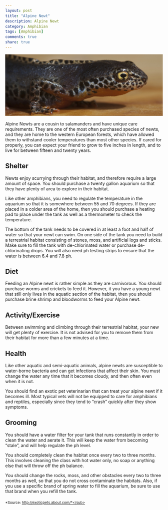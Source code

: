 ```yaml
---
layout: post
title: "Alpine Newt"
description: Alpine Newt
category: Amphibian
tags: [Amphibian]
comments: true
share: true
---
```

<img src="/images/alpine-newt-1.jpg" class="img-post">

Alpine Newts are a cousin to salamanders and have unique care requirements. They are one of the most often purchased species of newts, and they are home to the western European forests, which have allowed them to withstand cooler temperatures than most other species. If cared for properly, you can expect your friend to grow to five inches in length, and to live for between fifteen and twenty years.


## Shelter
Newts enjoy scurrying through their habitat, and therefore require a large amount of space. You should purchase a twenty gallon aquarium so that they 
have plenty of area to explore in their habitat.

Like other amphibians, you need to regulate the temperature in the aquarium so that it is somewhere between 55 and 70 degrees. If they are placed in a colder area of the home, then you should purchase a heating pad to place under the tank as well as a thermometer to check the temperature.

The bottom of the tank needs to be covered in at least a foot and half of water so that your newt can swim. On one side of the tank you need to build a 
terrestrial habitat consisting of stones, moss, and artificial logs and sticks. Make sure to fill the tank with de-chlorinated water or purchase de-chlorinating drops. You will also need ph testing strips to ensure that the water is between 6.4 and 7.8 ph.


## Diet
Feeding an Alpine newt is rather simple as they are carnivorous. You should purchase worms and crickets to feed it. However, it you have a young newt that still only lives in the aquatic section of the habitat, then you should purchase brine shrimp and bloodworms to feed your Alpine newt.

## Activity/Exercise
Between swimming and climbing through their terrestrial habitat, your new will get plenty of exercise. It is not advised for you to remove them from their habitat for more than a few minutes at a time.


## Health
Like other aquatic and semi-aquatic animals, alpine newts are susceptible to water-borne bacteria and can get infections that affect their skin. You must change the water any time that it becomes cloudy, and then often even when it is not. 

You should find an exotic pet veterinarian that can treat your alpine newt if it becomes ill. Most typical vets will not be equipped to care for amphibians and reptiles, especially since they tend to “crash” quickly after they show symptoms.


## Grooming
You should have a water filter for your tank that runs constantly in order to clean the water and aerate it. This will keep the water from becoming “stale”, and will help regulate the ph level.

You should completely clean the habitat once every two to three months. This involves cleaning the class with hot water only, no soap or anything else that will throw off the ph balance.

You should change the rocks, moss, and other obstacles every two to three months as well, so that you do not cross contaminate the habitats. Also, if you use a specific brand of spring water to fill the aquarium, be sure to use that brand when you refill the tank.

<sub>*Source: http://exoticpets.about.com/*</sub>